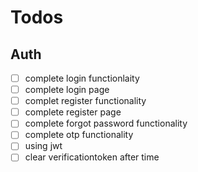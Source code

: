 # Todos

## Auth

- [ ] complete login functionlaity
- [ ] complete login page
- [ ] complet register functionality
- [ ] complete register page
- [ ] complete forgot password functionality
- [ ] complete otp functionality
- [ ] using jwt
- [ ] clear verificationtoken after time
